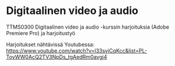 # Digitaalinen video ja audio

TTMS0300 Digitaalinen video ja audio -kurssin harjoituksia (Adobe Premiere Pro) ja harjoitustyö

Harjoitukset nähtävissä Youtubessa:  
https://www.youtube.com/watch?v=l33svjCqKcc&list=PL-ToyWW0AcQ2TV3NpDs_tgAedRm0avgj4
